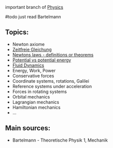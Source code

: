 important branch of [Physics](Physics.md)


#todo just read Bartelmann


## Topics:
- Newton axiome
- [Zeitfreie Gleichung](Zeitfreie%20Gleichung.md)
- [Newtons laws - definitions or theorems](Newtons%20laws%20-%20definitions%20or%20theorems.md)
- [Potential vs potential energy](Potential%20vs%20potential%20energy.md)
- [Fluid Dynamics](Fluid%20Dynamics.md)
- Energy, Work, Power
- Conservative forces
- Coordinate systems, rotations, Galilei
- Reference systems under acceleration
- Forces in rotating systems
- Orbital mechanics
- Lagrangian mechanics
- Hamiltonian mechanics
- ...


## Main sources:
- Bartelmann - Theoretische Physik 1, Mechanik